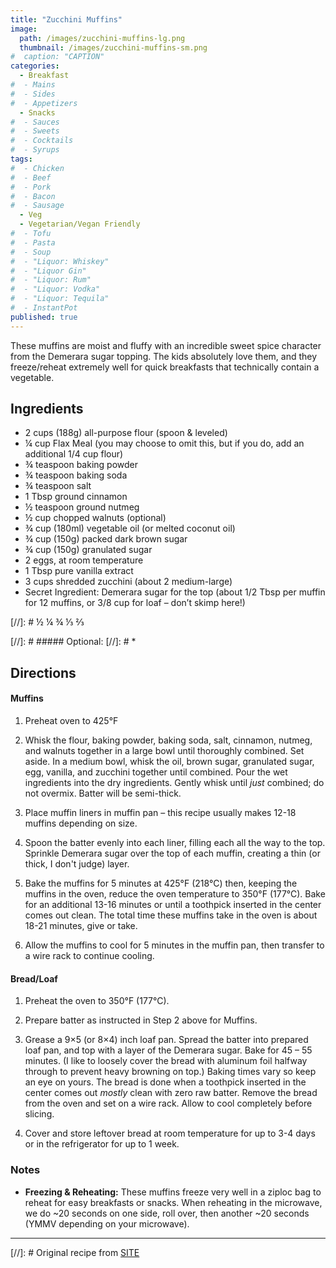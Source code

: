 ```yaml
---
title: "Zucchini Muffins"
image: 
  path: /images/zucchini-muffins-lg.png
  thumbnail: /images/zucchini-muffins-sm.png
#  caption: "CAPTION"
categories:
  - Breakfast
#  - Mains
#  - Sides
#  - Appetizers
  - Snacks
#  - Sauces
#  - Sweets
#  - Cocktails
#  - Syrups
tags:
#  - Chicken
#  - Beef
#  - Pork
#  - Bacon
#  - Sausage
  - Veg
  - Vegetarian/Vegan Friendly
#  - Tofu
#  - Pasta
#  - Soup
#  - "Liquor: Whiskey"
#  - "Liquor Gin"
#  - "Liquor: Rum"
#  - "Liquor: Vodka"
#  - "Liquor: Tequila"
#  - InstantPot
published: true
---
```


These muffins are moist and fluffy with an incredible sweet spice character from the Demerara sugar topping. The kids absolutely love them, and they freeze/reheat extremely well for quick breakfasts that technically contain a vegetable.

## Ingredients

* 2 cups (188g) all-purpose flour (spoon & leveled)
* ¼ cup Flax Meal (you may choose to omit this, but if you do, add an additional 1/4 cup flour)
* ¾ teaspoon baking powder
* ¾ teaspoon baking soda
* ¾ teaspoon salt
* 1 Tbsp ground cinnamon
* ½ teaspoon ground nutmeg
* ½ cup chopped walnuts (optional)
* ¾ cup (180ml) vegetable oil (or melted coconut oil)
* ¾ cup (150g) packed dark brown sugar
* ¾ cup (150g) granulated sugar
* 2 eggs, at room temperature
* 1 Tbsp pure vanilla extract
* 3 cups shredded zucchini (about 2 medium-large)
* Secret Ingredient: Demerara sugar for the top (about 1/2 Tbsp per muffin for 12 muffins, or 3/8 cup for loaf – don’t skimp here!)


[//]: # ½ ¼ ¾ ⅓ ⅔

[//]: # ##### Optional:
[//]: # * 


## Directions

#### Muffins

1. Preheat oven to 425°F

1. Whisk the flour, baking powder, baking soda, salt, cinnamon, nutmeg, and walnuts together in a large bowl until thoroughly combined. Set aside. In a medium bowl, whisk the oil, brown sugar, granulated sugar, egg, vanilla, and zucchini together until combined. Pour the wet ingredients into the dry ingredients. Gently whisk until *just* combined; do not overmix. Batter will be semi-thick.

1. Place muffin liners in muffin pan – this recipe usually makes 12-18 muffins depending on size.

1. Spoon the batter evenly into each liner, filling each all the way to the top. Sprinkle Demerara sugar over the top of each muffin, creating a thin (or thick, I don't judge) layer.

1. Bake the muffins for 5 minutes at 425°F (218°C) then, keeping the muffins in the oven, reduce the oven temperature to 350°F (177°C). Bake for an additional 13-16 minutes or until a toothpick inserted in the center comes out clean. The total time these muffins take in the oven is about 18-21 minutes, give or take. 

1. Allow the muffins to cool for 5 minutes in the muffin pan, then transfer to a wire rack to continue cooling.

#### Bread/Loaf

1. Preheat the oven to 350°F (177°C). 

1. Prepare batter as instructed in Step 2 above for Muffins.

1. Grease a 9×5 (or 8×4) inch loaf pan. Spread the batter into prepared loaf pan, and top with a layer of the Demerara sugar. Bake for 45 – 55 minutes. (I like to loosely cover the bread with aluminum foil halfway through to prevent heavy browning on top.) Baking times vary so keep an eye on yours. The bread is done when a toothpick inserted in the center comes out *mostly* clean with zero raw batter. Remove the bread from the oven and set on a wire rack. Allow to cool completely before slicing.

1. Cover and store leftover bread at room temperature for up to 3-4 days or in the refrigerator for up to 1 week.

### Notes

* **Freezing & Reheating:** These muffins freeze very well in a ziploc bag to reheat for easy breakfasts or snacks. When reheating in the microwave, we do ~20 seconds on one side, roll over, then another ~20 seconds (YMMV depending on your microwave).

---
[//]: # Original recipe from [SITE](URL)

